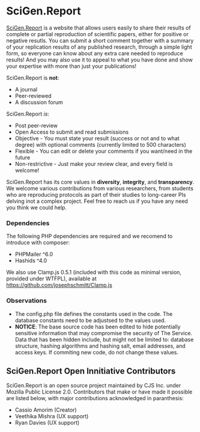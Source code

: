 # SciGen.Report

<a href="https://scigen.report">SciGen.Report</a> is a website that allows users easily to share their results of complete or partial reproduction of scientific papers, either for positive or negative resutls. You can submit a short comment together with a summary of your replication results of any published research, through a simple light form, so everyone can know about any extra care needed to reproduce results! And you may also use it to appeal to what you have done and show your expertise with more than just your publications!

SciGen.Report is **not**:
- A journal
- Peer-reviewed
- A discussion forum

SciGen.Report *is*:
- Post peer-review
- Open Access to submit and read submissions
- Objective - You must state your result (success or not and to what degree) with optional comments (currently limited to 500 characters)
- Flexible - You can edit or delete your comments if you want/need in the future
- Non-restrictive - Just make your review clear, and every field is welcome!

SciGen.Report has its core values in **diversity**, **integrity**, and **transparency**. We welcome various contributions from various researchers, from students who are reproducing protocols as part of their studies to long-career PIs delving inot a complex project. Feel free to reach us if you have any need you think we could help.

### Dependencies

The following PHP dependencies are required and we recomend to introduce with composer:
- PHPMailer ^6.0
- Hashids ^4.0 

We also use Clamp.js 0.5.1 (included with this code as minimal version, provided under WTFPL), available at https://github.com/josephschmitt/Clamp.js

### Observations

- The config.php file defines the constants used in the code. The database constants need to be adjustsed to the values used.
- **NOTICE**: The base source code has been edited to hide potentially sensitive information that may compromise the security of The Service. Data that has been hidden include, but might not be limited to: database structure, hashing algorithms and hashing salt, email addresses, and access keys. If commiting new code, do not change these values.

## SciGen.Report Open Innitiative Contributors

SciGen.Report is an open source project maintained by CJS Inc. under Mozilla Public License 2.0. Contributors that make or have made it possible are listed below, with major contributions acknowledged in paranthesis:

- Cassio Amorim (Creator)
- Veethika Mishra (UX support)
- Ryan Davies (UX support)
